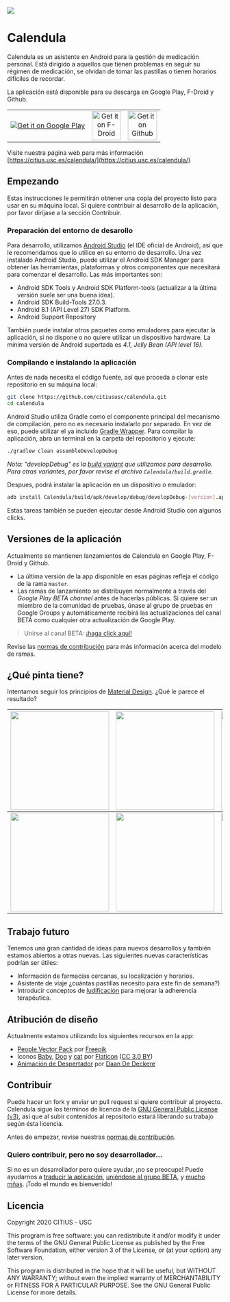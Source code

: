 ![](https://tec.citius.usc.es/calendula/github-assets/calendula_promo_google_play.png)
# Calendula

Calendula es un asistente en Android para la gestión de medicación personal. Está dirigido a aquellos que tienen problemas en seguir su régimen de medicación, se olvidan de tomar las pastillas o tienen horarios difíciles de recordar.

La aplicación está disponible para su descarga en Google Play, F-Droid y Github. 

<table>
    <tr>
        <td align="center"><a href="https://play.google.com/store/apps/details?id=es.usc.citius.servando.calendula"><img src="https://play.google.com/intl/en_us/badges/images/badge_new.png" alt="Get it on Google Play" ></a></td>
        <td align="center"><a href="https://f-droid.org/packages/es.usc.citius.servando.calendula/"><img src="https://gitlab.com/fdroid/artwork/raw/master/badge/get-it-on.png" alt="Get it on F-Droid" height="68"></a></td>
        <td align="center"><a href="https://github.com/citiususc/calendula/releases/latest"><img src="https://user-images.githubusercontent.com/663460/26973090-f8fdc986-4d14-11e7-995a-e7c5e79ed925.png" alt="Get it on Github" height="68"></a></td>
    </tr>
</table>

Visite nuestra página web para más información [https://citius.usc.es/calendula/](https://citius.usc.es/calendula/)

## Empezando

Estas instrucciones le permitirán obtener una copia del proyecto listo para usar en su máquina local. Si quiere contribuir al desarrollo de la aplicación, por favor diríjase a la sección Contribuir. 

### Preparación del entorno de desarollo

Para desarrollo, utilizamos [Android Studio](https://developer.android.com/studio/index.html) (el IDE oficial de Android), así que le recomendamos que lo utilice en su entorno de desarrollo. Una vez instalado Android Studio, puede utilizar el Android SDK Manager para obtener las herramientas, plataformas y otros componentes que necesitará para comenzar el desarrollo. Las más importantes son:

* Android SDK Tools y Android SDK Platform-tools (actualizar a la última versión suele ser una buena idea).
* Android SDK Build-Tools 27.0.3.
* Android 8.1 (API Level 27) SDK Platform.
* Android Support Repository

También puede instalar otros paquetes como emuladores para ejecutar la aplicación, si no dispone o no quiere utilizar un dispositivo hardware. La mínima versión de Android suportada es *4.1, Jelly Bean (API level 16).*

### Compilando e instalando la aplicación

Antes de nada necesita el código fuente, así que proceda a clonar este repositorio en su máquina local:

```bash
git clone https://github.com/citiususc/calendula.git
cd calendula
```

Android Studio utiliza Gradle como el componente principal del mecanismo de compilación, pero no es necesario instalarlo por separado. En vez de eso, puede utilizar el ya incluido [Gradle Wrapper](https://docs.gradle.org/current/userguide/gradle_wrapper.html). Para compilar la aplicación, abra un terminal en la carpeta del repositorio y ejecute:

```bash
./gradlew clean assembleDevelopDebug
```
*Nota: "developDebug" es la [build variant](https://developer.android.com/studio/build/build-variants.html) que utilizamos para desarrollo. Para otras variantes, por favor revise el archivo `Calendula/build.gradle`.*

Despues, podrá instalar la aplicación en un dispositivo o emulador: 

```bash
adb install Calendula/build/apk/develop/debug/developDebug-[version].apk
```
Estas tareas también se pueden ejecutar desde Android Studio con algunos clicks. 

## Versiones de la aplicación

Actualmente se mantienen lanzamientos de Calendula en Google Play, F-Droid y Github.

 * La última versión de la app disponible en esas páginas refleja el código de la rama `master`.
 * Las ramas de lanzamiento se distribuyen normalmente a través del *Google Play BETA channel* antes de hacerlas públicas. Si quiere ser un miembro de la comunidad de pruebas, únase al grupo de pruebas en Google Groups y automáticamente recibirá las actualizaciones del canal BETA como cualquier otra actualización de Google Play. 
 
> Unirse al canal BETA: [¡haga click aquí!](https://play.google.com/apps/testing/es.usc.citius.servando.calendula)

Revise las [normas de contribución](CONTRIBUTING.md) para más información acerca del modelo de ramas.

## ¿Qué pinta tiene?

Intentamos seguir los principios de [Material Design](https://material.google.com/#). ¿Qué le parece el resultado?

  | <img src="https://tec.citius.usc.es/calendula/github-assets/home.png" width="230px"/>  | <img src="https://tec.citius.usc.es/calendula/github-assets/agenda.png" width="230px"/> | <img src="https://tec.citius.usc.es/calendula/github-assets/schedules.png" width="230px"/>
  |:---:|:---:|:---:|
  | <img src="https://tec.citius.usc.es/calendula/github-assets/aviso.png" width="230px"/> | <img src="https://tec.citius.usc.es/calendula/github-assets/navdrawer.png" width="230px"/> | <img src="https://tec.citius.usc.es/calendula/github-assets/profile.png" width="230px"/>

## Trabajo futuro

Tenemos una gran cantidad de ideas para nuevos desarrollos y también estamos abiertos a otras nuevas. Las siguientes nuevas características podrían ser útiles:

* Información de farmacias cercanas, su localización y horarios. 
* Asistente de viaje ¿cuántas pastillas necesito para este fin de semana?)
* Introducir conceptos de [ludificación](https://en.wikipedia.org/wiki/Gamification) para mejorar la adherencia terapéutica. 

## Atribución de diseño

Actualmente estamos utilizando los siguientes recursos en la app:

* [People Vector Pack](http://www.freepik.com/free-vector/people-avatars_761436.htm) por [Freepik](http://www.freepik.com)
* Iconos [Baby](http://www.flaticon.com/free-icon/baby_136272), [Dog](http://www.flaticon.com/free-icon/dog_194178) y [cat](http://www.flaticon.com/free-icon/cat_194179) por <a href="https://www.flaticon.com/" title="Flaticon">Flaticon</a> (<a href="http://creativecommons.org/licenses/by/3.0/" title="Creative Commons BY 3.0" target="_blank">CC 3.0 BY</a>)
* [Animación de Despertador](https://dribbble.com/shots/1114887-Alarm-Clock-GIF) por  [Daan De Deckere](http://daandd.be/)

## Contribuir

Puede hacer un fork y enviar un pull request si quiere contribuir al proyecto. Calendula sigue los términos de licencia de la [GNU General Public License (v3)](LICENSE.md), así que al subir contenidos al repositorio estará liberando su trabajo según ésta licencia. 

Antes de empezar, revise nuestras [normas de contribución](CONTRIBUTING.md).

### Quiero contribuir, pero no soy desarrollador...

Si no es un desarrollador pero quiere ayudar, ¡no se preocupe! Puede ayudarnos a [traducir la aplicación](CONTRIBUTING.md#help-with-app-translations), [uniéndose al grupo BETA](#app-versions), y [mucho mñas](CONTRIBUTING.md#i-would-like-to-contribute-but-im-not-a-developer). ¡Todo el mundo es bienvenido!

## Licencia

Copyright 2020 CITIUS - USC

This program is free software: you can redistribute it and/or modify
it under the terms of the GNU General Public License as published by
the Free Software Foundation, either version 3 of the License, or
(at your option) any later version.

This program is distributed in the hope that it will be useful,
but WITHOUT ANY WARRANTY; without even the implied warranty of
MERCHANTABILITY or FITNESS FOR A PARTICULAR PURPOSE.  See the
GNU General Public License for more details.
